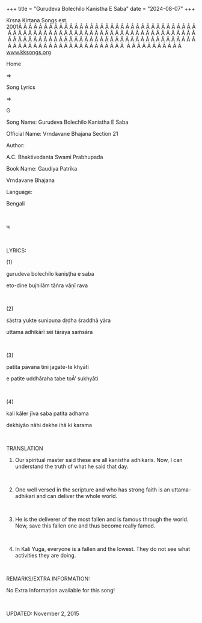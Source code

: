 +++ 
title = "Gurudeva Bolechilo Kanistha E Saba"
date = "2024-08-07"
+++

Krsna Kirtana Songs est. 2001Â Â Â Â Â Â Â Â Â Â Â Â Â Â Â Â Â Â Â Â Â Â Â Â Â Â Â Â Â Â Â Â Â Â Â Â Â Â Â Â Â Â Â Â Â Â Â Â Â Â Â Â Â Â Â Â Â Â Â Â Â Â Â Â Â Â Â Â Â Â Â Â Â Â Â Â Â Â Â Â Â Â Â Â Â Â Â Â Â Â Â Â Â Â Â Â Â Â Â Â Â Â Â Â Â Â Â Â Â Â Â Â Â Â Â Â Â Â Â Â Â Â Â Â Â Â Â Â Â Â Â Â  Â Â Â Â Â Â Â Â Â Â Â  
www.kksongs.org








Home
 
⇒
 
Song Lyrics
 
⇒
 
G


Song
Name: 
Gurudeva Bolechilo Kanistha E Saba


Official
Name: Vrndavane Bhajana Section 21


Author:

A.C. Bhaktivedanta Swami
Prabhupada


Book
Name: 
Gaudiya Patrika
 
Vrndavane Bhajana


Language:

Bengali


 








অ








 


LYRICS:


(1)


gurudeva
bolechilo kaniṣṭha e saba


eto-dine
bujhilām tāńra vāṇī rava


 


(2)


śāstra
yukte sunipuṇa dṛḍha śraddhā yāra


uttama
adhikārī sei tāraya saḿsāra


 


(3)


patita
pāvana tini jagate-te khyāti


e patite
uddhāraha tabe toÂ’ sukhyāti


 


(4)


kali
kāler jīva saba patita adhama


dekhiyāo
nāhi dekhe ihā ki karama


 


TRANSLATION


1) Our
spiritual master said these are all kanistha adhikaris. Now, I can understand
the truth of what he said that day.


 


2) One
well versed in the scripture and who has strong faith is an uttama-adhikari and
can deliver the whole world.


 


3) He
is the deliverer of the most fallen and is famous through the world. Now, save
this fallen one and thus become really famed.


 


4) In
Kali Yuga, everyone is a fallen and the lowest. They do not see what activities
they are doing.


 


REMARKS/EXTRA
INFORMATION:


No
Extra Information available for this song!


 


UPDATED:
 November 2, 2015